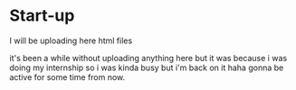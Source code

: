 # Start-up
I  will be uploading here html files

it's been a while without uploading anything here but it was because i was doing my internship so i was kinda busy but i'm back on it haha
gonna be active for some time from now.
